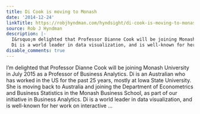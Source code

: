 ```yaml
---
title: Di Cook is moving to Monash
date: '2014-12-24'
linkTitle: https://robjhyndman.com/hyndsight/di-cook-is-moving-to-monash/
source: Rob J Hyndman
description: |-
  I&rsquo;m delighted that Professor Dianne Cook will be joining Monash University in July 2015 as a Professor of Business Analytics. Di is an Australian who has worked in the US for the past 25 years, mostly at Iowa State University. She is moving back to Australia and joining the Department of Econometrics and Business Statistics in the Monash Business School, as part of our initiative in Business Analytics.
  Di is a world leader in data visu­al­iza­tion, and is well-​​known for her work on inter­ac­tive ...
disable_comments: true
---
```

I&rsquo;m delighted that Professor Dianne Cook will be joining Monash University in July 2015 as a Professor of Business Analytics. Di is an Australian who has worked in the US for the past 25 years, mostly at Iowa State University. She is moving back to Australia and joining the Department of Econometrics and Business Statistics in the Monash Business School, as part of our initiative in Business Analytics.
Di is a world leader in data visu­al­iza­tion, and is well-​​known for her work on inter­ac­tive ...